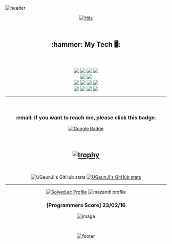 ![header](https://capsule-render.vercel.app/api?type=waving&color=gradient&height=330&section=header&text=UGeunJi&fontSize=75&fontColor=F5F5DC)<br>

<!DOCTYPE html>
<html lang = "en">
<head>
    <div align = "center">
        
[![Hits](https://hits.seeyoufarm.com/api/count/incr/badge.svg?url=https%3A%2F%2Fgithub.com%2FUGeunJi%2Fhit-counter&count_bg=%235EB6C8&title_bg=%23E3CBCB&icon=&icon_color=%23ACE6E6&title=hits&edge_flat=false)](https://hits.seeyoufarm.com)
        
<br>
        
        
<h2>:hammer: My Tech 🖥️: </h2><br><br>
<a href="https://www.mysql.com/" target="_blank"><img src="https://img.shields.io/badge/Tensorflow-FFA200?style=flat&logo=Tensorflow&logoColor="/></a>
<a href="https://www.mysql.com/" target="_blank"><img src="https://img.shields.io/badge/Keras-D00000?style=flat&logo=Keras&logoColor="/></a>
<a href="https://www.python.org/" target="_blank"><img src="https://img.shields.io/badge/Python-8DD6F9?style=flat&logo=Python&logoColor="/></a>
<a href="https://opencv.org/" target="_blank"><img src="https://img.shields.io/badge/OpenCV-5C3EE8?style=flat&logo=OpenCV&logoColor="/></a><br>
<a href="https://www.mysql.com/" target="_blank"><img src="https://img.shields.io/badge/MySQL-9999FF?style=flat&logo=MySQL&logoColor="/></a>
<a href="https://en.cppreference.com/" target="_blank"><img src="https://img.shields.io/badge/C-98FB98?style=flat&logo=C&logoColor="/></a><br>
<a href="https://developer.mozilla.org/ko/docs/Learn/HTML/Introduction_to_HTML/Getting_started" target="_blank"><img src="https://img.shields.io/badge/HTML5-DDE072?style=flat&logo=HTML5&logoColor="/></a> 
<a href="https://developer.mozilla.org/ko/docs/Learn/Getting_started_with_the_web/CSS_basics" target="_blank"><img src="https://img.shields.io/badge/CSS3-1572B6?style=flat&logo=CSS3&logoColor="/></a> 
<a href="https://developer.mozilla.org/ko/docs/Web/JavaScript" target="_blank"><img src="https://img.shields.io/badge/JavaScript-29F1FB?style=flat&logo=JavaScript&logoColor="/></a>  
<a href="https://streamlit.io/" target="_blank"><img src="https://img.shields.io/badge/Streamlit-3DDC84?style=flat&logo=Streamlit&logoColor="/></a><br>
<a href="https://en.cppreference.com/" target="_blank"><img src="https://img.shields.io/badge/Github-181717?style=flat&logo=Github&logoColor="/></a>
<a href="https://en.cppreference.com/" target="_blank"><img src="https://img.shields.io/badge/Slack-4A154B?style=flat&logo=Slack&logoColor="/></a>
<a href="https://en.cppreference.com/" target="_blank"><img src="https://img.shields.io/badge/Discord-F9DC3E?style=flat&logo=Discord&logoColor="/></a>
<a href="https://en.cppreference.com/" target="_blank"><img src="https://img.shields.io/badge/Kakaotalk-6F02B5?style=flat&logo=Kakaotalk&logoColor="/></a>

<br>
        
---
 
<br>        
<h3>:email: If you want to reach me, please click this badge.</h3>
        
[![Google Badge](https://img.shields.io/badge/Google-D14836?style=flat&logo=google&logoColor=white)](mailto:ajtwlsdnrms@gmail.com)

<br>
        
[![trophy](https://github-profile-trophy.vercel.app/?username=UGeunJi&theme=juicyfresh)](https://github.com/ryo-ma&no-bg=true/github-profile-trophy)
---        
<br>
        
![UGeunJi's GitHub stats](https://github-readme-stats.vercel.app/api?username=UGeunJi&show_icons=true&theme=gruvbox_light )
[![UGeunJi's GitHub stats](https://github-readme-stats.vercel.app/api/top-langs/?username=UGeunJi&custom_title=My&nbsp;Language&hide=jupyter%20notebook&layout=compact&theme=gruvbox_light&show_icons=true)](https://github.com/UGeunJi/github-readme-stats)
        
--- 
        
[![Solved.ac Profile](http://mazassumnida.wtf/api/v2/generate_badge?boj=ajtwlsdnrms)](https://solved.ac/ajtwlsdnrms/)
![mazandi profile](http://mazandi.herokuapp.com/api?handle=ajtwlsdnrms&theme=cold)
        
<h3>[Programmers Score] 23/02/16</h3>     
        
![image](https://user-images.githubusercontent.com/84713532/219276418-1ce49188-86b9-4898-9589-f64e3a2be642.png)

     
<br>

![footer](https://capsule-render.vercel.app/api?type=waving&color=gradient&height=170&section=footer&text=AI&nbsp;Researcher&fontSize=30&fontColor=FFDAB9)
   </div>
</head>
</html>
